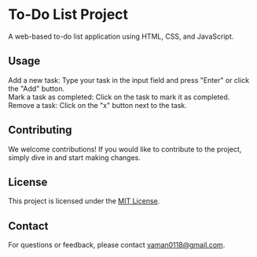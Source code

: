 # To-Do List Project
A web-based to-do list application using HTML, CSS, and JavaScript.


## Usage
Add a new task: Type your task in the input field and press "Enter" or click the "Add" button.  
Mark a task as completed: Click on the task to mark it as completed.  
Remove a task: Click on the "x" button next to the task.  


## Contributing
We welcome contributions! If you would like to contribute to the project, simply dive in and start making changes. 


## License
This project is licensed under the [MIT License](LICENSE).


## Contact
For questions or feedback, please contact vaman0118@gmail.com.

